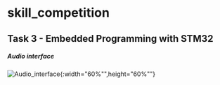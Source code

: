 # skill_competition

## Task 3 - Embedded Programming with STM32

##### Audio interface
![Audio_interface](https://github.com/fischl05/skill_competition/assets/129149925/4d21cee3-bfff-4c53-9591-4e1a150d290b){:width="60%"",height="60%""}
